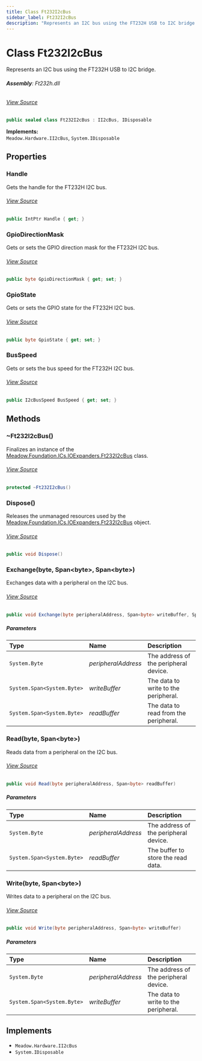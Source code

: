 ```yaml
---
title: Class Ft232I2cBus
sidebar_label: Ft232I2cBus
description: "Represents an I2C bus using the FT232H USB to I2C bridge."
---
```

# Class Ft232I2cBus
Represents an I2C bus using the FT232H USB to I2C bridge.

###### **Assembly**: Ft232h.dll
###### [View Source](https://github.com/WildernessLabs/Meadow.Foundation.git/blob/develop/Source/Meadow.Foundation.Peripherals/ICs.IOExpanders.Ft232h/Driver/Ft232I2cBus.cs#L12)
```csharp title="Declaration"
public sealed class Ft232I2cBus : II2cBus, IDisposable
```
**Implements:**  
`Meadow.Hardware.II2cBus`, `System.IDisposable`

## Properties
### Handle
Gets the handle for the FT232H I2C bus.
###### [View Source](https://github.com/WildernessLabs/Meadow.Foundation.git/blob/develop/Source/Meadow.Foundation.Peripherals/ICs.IOExpanders.Ft232h/Driver/Ft232I2cBus.cs#L22)
```csharp title="Declaration"
public IntPtr Handle { get; }
```
### GpioDirectionMask
Gets or sets the GPIO direction mask for the FT232H I2C bus.
###### [View Source](https://github.com/WildernessLabs/Meadow.Foundation.git/blob/develop/Source/Meadow.Foundation.Peripherals/ICs.IOExpanders.Ft232h/Driver/Ft232I2cBus.cs#L27)
```csharp title="Declaration"
public byte GpioDirectionMask { get; set; }
```
### GpioState
Gets or sets the GPIO state for the FT232H I2C bus.
###### [View Source](https://github.com/WildernessLabs/Meadow.Foundation.git/blob/develop/Source/Meadow.Foundation.Peripherals/ICs.IOExpanders.Ft232h/Driver/Ft232I2cBus.cs#L32)
```csharp title="Declaration"
public byte GpioState { get; set; }
```
### BusSpeed
Gets or sets the bus speed for the FT232H I2C bus.
###### [View Source](https://github.com/WildernessLabs/Meadow.Foundation.git/blob/develop/Source/Meadow.Foundation.Peripherals/ICs.IOExpanders.Ft232h/Driver/Ft232I2cBus.cs#L50)
```csharp title="Declaration"
public I2cBusSpeed BusSpeed { get; set; }
```
## Methods
### ~Ft232I2cBus()
Finalizes an instance of the [Meadow.Foundation.ICs.IOExpanders.Ft232I2cBus](../Meadow.Foundation.ICs.IOExpanders/Ft232I2cBus) class.
###### [View Source](https://github.com/WildernessLabs/Meadow.Foundation.git/blob/develop/Source/Meadow.Foundation.Peripherals/ICs.IOExpanders.Ft232h/Driver/Ft232I2cBus.cs#L65)
```csharp title="Declaration"
protected ~Ft232I2cBus()
```
### Dispose()
Releases the unmanaged resources used by the [Meadow.Foundation.ICs.IOExpanders.Ft232I2cBus](../Meadow.Foundation.ICs.IOExpanders/Ft232I2cBus) object.
###### [View Source](https://github.com/WildernessLabs/Meadow.Foundation.git/blob/develop/Source/Meadow.Foundation.Peripherals/ICs.IOExpanders.Ft232h/Driver/Ft232I2cBus.cs#L74)
```csharp title="Declaration"
public void Dispose()
```
### Exchange(byte, Span&lt;byte&gt;, Span&lt;byte&gt;)
Exchanges data with a peripheral on the I2C bus.
###### [View Source](https://github.com/WildernessLabs/Meadow.Foundation.git/blob/develop/Source/Meadow.Foundation.Peripherals/ICs.IOExpanders.Ft232h/Driver/Ft232I2cBus.cs#L115)
```csharp title="Declaration"
public void Exchange(byte peripheralAddress, Span<byte> writeBuffer, Span<byte> readBuffer)
```

##### Parameters

| Type | Name | Description |
|:--- |:--- |:--- |
| `System.Byte` | *peripheralAddress* | The address of the peripheral device. |
| `System.Span<System.Byte>` | *writeBuffer* | The data to write to the peripheral. |
| `System.Span<System.Byte>` | *readBuffer* | The data to read from the peripheral. |

### Read(byte, Span&lt;byte&gt;)
Reads data from a peripheral on the I2C bus.
###### [View Source](https://github.com/WildernessLabs/Meadow.Foundation.git/blob/develop/Source/Meadow.Foundation.Peripherals/ICs.IOExpanders.Ft232h/Driver/Ft232I2cBus.cs#L126)
```csharp title="Declaration"
public void Read(byte peripheralAddress, Span<byte> readBuffer)
```

##### Parameters

| Type | Name | Description |
|:--- |:--- |:--- |
| `System.Byte` | *peripheralAddress* | The address of the peripheral device. |
| `System.Span<System.Byte>` | *readBuffer* | The buffer to store the read data. |

### Write(byte, Span&lt;byte&gt;)
Writes data to a peripheral on the I2C bus.
###### [View Source](https://github.com/WildernessLabs/Meadow.Foundation.git/blob/develop/Source/Meadow.Foundation.Peripherals/ICs.IOExpanders.Ft232h/Driver/Ft232I2cBus.cs#L148)
```csharp title="Declaration"
public void Write(byte peripheralAddress, Span<byte> writeBuffer)
```

##### Parameters

| Type | Name | Description |
|:--- |:--- |:--- |
| `System.Byte` | *peripheralAddress* | The address of the peripheral device. |
| `System.Span<System.Byte>` | *writeBuffer* | The data to write to the peripheral. |


## Implements

* `Meadow.Hardware.II2cBus`
* `System.IDisposable`
